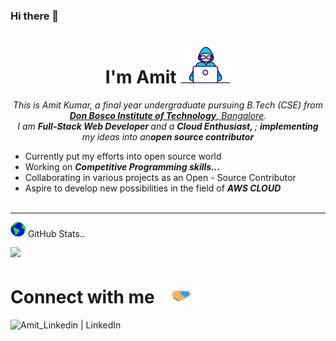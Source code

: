 ### Hi there 👋

<h1 align="center">I'm Amit <img src="https://github.com/Harshita248/Harshita248/blob/main/Assets/Developer.gif" width="80px">
</h1>

<p align="center">
  <em>
    This is Amit Kumar, a final year undergraduate pursuing B.Tech (CSE) from <a href="https://www.dbit.co.in"> <b>Don Bosco Institute of Technology</b>, Bangalore</a>. <br>
    I am <b>Full-Stack Web Developer  </b>   and a <b>Cloud Enthusiast, </b>;
    <b>implementing</b> my ideas into an<b>open source contributor </b>
  </em>
</p>



- Currently put my efforts into open source world 
-  Working on **_Competitive Programming skills..._**
-  Collaborating in various projects as an Open - Source Contributor
- Aspire to develop new possibilities in the field of **_AWS CLOUD_**
<br><br>

<hr>




<img src="https://raw.githubusercontent.com/Harshita248/Harshita248/main/Assets/Earth.gif" width="24px"> GitHub Stats..



<img src="https://github-readme-stats.vercel.app/api?username=amitak786&&show_icons=true&title_color=ffffff&icon_color=bb2acf&text_color=daf7dc&bg_color=151515">



# Connect with me  <img src="https://github.com/Harshita248/Harshita248/blob/main/Assets/Handshake.gif" height="32px">

[<img align="left" alt="Amit_Linkedin | LinkedIn" height="30px" src="https://www.flaticon.com/svg/static/icons/svg/725/725337.svg"/>](https://www.linkedin.com/in/amit-kumar345)


